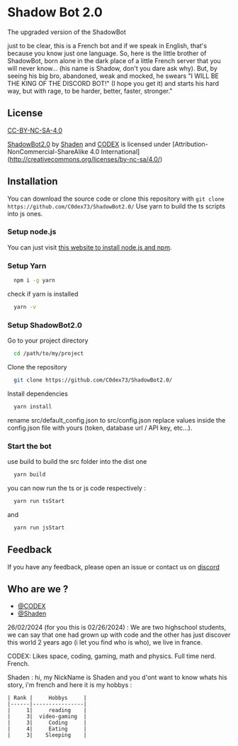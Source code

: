 # Shadow Bot 2.0

The upgraded version of the ShadowBot

 just to be clear, this is a French bot and if we speak in English, that's because you know just one language. So, here is the little brother of ShadowBot, born alone in the dark place of a little French server that you will never know... (his name is Shadow, don't you dare ask why). But, by seeing his big bro, abandoned, weak and mocked, he swears "I WILL BE THE KING OF THE DISCORD BOT!" (I hope you get it) and starts his hard way, but with rage, to be harder, better, faster, stronger."

## License

[CC-BY-NC-SA-4.0](https://creativecommons.org/licenses/by-nc-sa/4.0/)


[ShadowBot2.0](https://github.com/C0dex73/ShadowBot2.0/) by [Shaden](https://github.com/Shaden919) and [CODEX](https://github.com/C0dex73) is licensed under [Attribution-NonCommercial-ShareAlike 4.0 International[](https://mirrors.creativecommons.org/presskit/icons/cc.svg?ref=chooser-v)[](https://mirrors.creativecommons.org/presskit/icons/by.svg?ref=chooser-v1)[](https://mirrors.creativecommons.org/presskit/icons/nc.svg?ref=chooser-v1)[](https://mirrors.creativecommons.org/presskit/icons/sa.svg?ref=chooser-v1)](http://creativecommons.org/licenses/by-nc-sa/4.0/)

## Installation

You can download the source code or clone this repository with `git clone https://github.com/C0dex73/ShadowBot2.0/`
Use yarn to build the ts scripts into js ones.

### Setup node.js
You can just visit [this website to install node.js and npm](https://docs.npmjs.com/downloading-and-installing-node-js-and-npm).

### Setup Yarn

```bash
  npm i -g yarn
```

check if yarn is installed
```bash
  yarn -v
```

### Setup ShadowBot2.0

Go to your project directory

```bash
  cd /path/to/my/project
```

Clone the repository

```bash
  git clone https://github.com/C0dex73/ShadowBot2.0/
```

Install dependencies

```bash
  yarn install
```

rename src/default_config.json to src/config.json
replace values inside the config.json file with yours (token, database url / API key, etc...).

### Start the bot

use build to build the src folder into the dist one
```bash
  yarn build
```

you can now run the ts or js code respectively :
```bash
  yarn run tsStart
```
and
```bash
  yarn run jsStart
```

## Feedback

If you have any feedback, please open an issue or contact us on [discord](https://dc.gg/shadow)


## Who are we ?

- [@CODEX](https://www.github.com/C0dex73)
- [@Shaden](https://www.github.com/Shaden919)

26/02/2024 (for you this is 02/26/2024) : We are two highschool students, we can say that one had grown up with code and the other has just discover this world 2 years ago
(i let you find who is who), we live in france.

  CODEX: 
    Likes space, coding, gaming, math and physics.
    Full time nerd.
    French.

  Shaden : hi, my NickName is Shaden and you d'ont want to know whats his story, i'm french and here it is my hobbys :

    | Rank |     Hobbys     |
    |------|----------------|
    |     1|     reading    |
    |     3|  video-gaming  | 
    |     3|     Coding     |
    |     4|     Eating     |
    |     3|    Sleeping    |